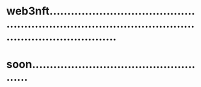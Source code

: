 # web3nft.............................................................................................................................
# soon....................................................
